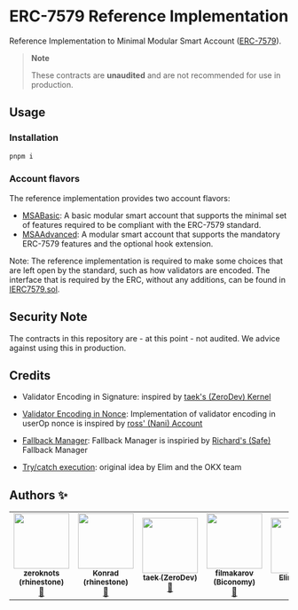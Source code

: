 # ERC-7579 Reference Implementation

Reference Implementation to Minimal Modular Smart Account ([ERC-7579](https://eips.ethereum.org/EIPS/eip-7579)).

> **Note**
>
> These contracts are **unaudited** and are not recommended for use in production.

## Usage

### Installation

```bash
pnpm i
```

### Account flavors

The reference implementation provides two account flavors:

- [MSABasic](./src/MSABasic.sol): A basic modular smart account that supports the minimal set of features required to be compliant with the ERC-7579 standard.
- [MSAAdvanced](./src/MSAAdvanced.sol): A modular smart account that supports the mandatory ERC-7579 features and the optional hook extension.

Note: The reference implementation is required to make some choices that are left open by the standard, such as how validators are encoded. The interface that is required by the ERC, without any additions, can be found in [IERC7579.sol](./src/interfaces/IERC7579Account.sol).

## Security Note

The contracts in this repository are - at this point - not audited. We advice against using this in production.

## Credits

- Validator Encoding in Signature: inspired by [taek's (ZeroDev) Kernel](https://github.com/zerodevapp/kernel/blob/main/src/Kernel.sol)

- [Validator Encoding in Nonce](./src/MSABasic.sol): Implementation of validator encoding in userOp nonce is inspired by [ross' (Nani) Account](https://github.com/NaniDAO/accounts/blob/65b08c39ca2859ddec35472ba4698b0d446f84ea/src/Account.sol#L27C1-L68)

- [Fallback Manager](./src/core/ModuleManager.sol): Fallback Manager is inspiried by [Richard's (Safe)](https://github.com/safe-global/safe-contracts/blob/main/contracts/base/FallbackManager.sol) Fallback Manager

- [Try/catch execution](./src/lib/ModeLib.sol): original idea by Elim and the OKX team

## Authors ✨

<!-- ALL-CONTRIBUTORS-LIST:START - Do not remove or modify this section -->
<!-- prettier-ignore-start -->
<!-- markdownlint-disable -->
<table>
  <tr>
    <td align="center"><a href="http://twitter.com/zeroknotsETH/"><img src="https://pbs.twimg.com/profile_images/1639062011387715590/bNmZ5Gpf_400x400.jpg" width="100px;" alt=""/><br /><sub><b>zeroknots (rhinestone)</b></sub></a><br /><a href="https://github.com/zeroknots" title="Spec">📝</a></td>

<td align="center"><a href="https://twitter.com/abstractooor"><img src="https://avatars.githubusercontent.com/u/26718079" width="100px;" alt=""/><br /><sub><b>Konrad (rhinestone)</b></sub></a><br /><a href="https://github.com/kopy-kat" title="Spec">📝</a> </td>

<td align="center"><a href="https://twitter.com/leekt216"><img src="https://avatars.githubusercontent.com/u/15259621" width="100px;" alt=""/><br /><sub><b>taek (ZeroDev)</b></sub></a><br /><a href="https://github.com/leekt" title="Spec">📝</a> </td>

<td align="center"><a href="https://twitter.com/filmakarov"><img src="https://avatars.githubusercontent.com/u/3930375" width="100px;" alt=""/><br /><sub><b>filmakarov (Biconomy)</b></sub></a><br /><a href="https://github.com/filmakarov" title="Spec">📝</a> </td>

<td align="center"><a href="https://twitter.com/YaonamP"><img src="https://avatars.githubusercontent.com/u/43309015" width="100px;" alt=""/><br /><sub><b>Elim (OKX)</b></sub></a><br /><a href="https://github.com/yaonam" title="Spec">📝</a> </td>

<td align="center"><a href=""><img src="https://avatars.githubusercontent.com/u/49302884" width="100px;" alt=""/><br /><sub><b>Lyu (OKX)</b></sub></a><br /><a href="https://github.com/rockmin216" title="Spec">📝</a> </td>

  </tr>
</table>
